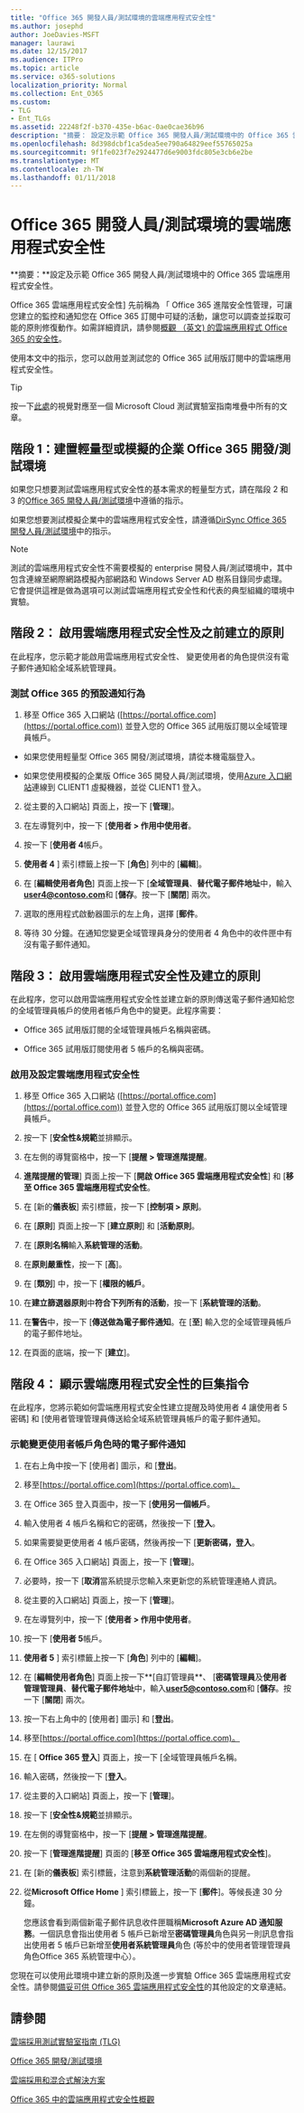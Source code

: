 ```yaml
---
title: "Office 365 開發人員/測試環境的雲端應用程式安全性"
ms.author: josephd
author: JoeDavies-MSFT
manager: laurawi
ms.date: 12/15/2017
ms.audience: ITPro
ms.topic: article
ms.service: o365-solutions
localization_priority: Normal
ms.collection: Ent_O365
ms.custom:
- TLG
- Ent_TLGs
ms.assetid: 22248f2f-b370-435e-b6ac-0ae0cae36b96
description: "摘要： 設定及示範 Office 365 開發人員/測試環境中的 Office 365 雲端應用程式安全性。"
ms.openlocfilehash: 8d398dcbf1ca5dea5ee790a64829eef55765025a
ms.sourcegitcommit: 9f1fe023f7e2924477d6e9003fdc805e3cb6e2be
ms.translationtype: MT
ms.contentlocale: zh-TW
ms.lasthandoff: 01/11/2018
---
```

# <a name="cloud-app-security-for-your-office-365-devtest-environment"></a>Office 365 開發人員/測試環境的雲端應用程式安全性

 **摘要：**設定及示範 Office 365 開發人員/測試環境中的 Office 365 雲端應用程式安全性。
  
Office 365 雲端應用程式安全性] 先前稱為 「 Office 365 進階安全性管理，可讓您建立的監控和通知您在 Office 365 訂閱中可疑的活動，讓您可以調查並採取可能的原則修復動作。如需詳細資訊，請參閱[概觀 （英文) 的雲端應用程式 Office 365 的安全性](https://support.office.com/article/Overview-of-Advanced-Security-Management-in-Office-365-81f0ee9a-9645-45ab-ba56-de9cbccab475)。
  
使用本文中的指示，您可以啟用並測試您的 Office 365 試用版訂閱中的雲端應用程式安全性。
  
> [!TIP]
> 按一下[此處](http://aka.ms/catlgstack)的視覺對應至一個 Microsoft Cloud 測試實驗室指南堆疊中所有的文章。
  
## <a name="phase-1-build-out-your-lightweight-or-simulated-enterprise-office-365-devtest-environment"></a>階段 1：建置輕量型或模擬的企業 Office 365 開發/測試環境

如果您只想要測試雲端應用程式安全性的基本需求的輕量型方式，請在階段 2 和 3 的[Office 365 開發人員/測試環境](office-365-dev-test-environment.md)中遵循的指示。
  
如果您想要測試模擬企業中的雲端應用程式安全性，請遵循[DirSync Office 365 開發人員/測試環境](dirsync-for-your-office-365-dev-test-environment.md)中的指示。
  
> [!NOTE]
> 測試的雲端應用程式安全性不需要模擬的 enterprise 開發人員/測試環境中，其中包含連線至網際網路模擬內部網路和 Windows Server AD 樹系目錄同步處理。它會提供這裡是做為選項可以測試雲端應用程式安全性和代表的典型組織的環境中實驗。 
  
## <a name="phase-2-before-enabling-cloud-app-security-and-creating-a-policy"></a>階段 2： 啟用雲端應用程式安全性及之前建立的原則

在此程序，您示範才能啟用雲端應用程式安全性、 變更使用者的角色提供沒有電子郵件通知給全域系統管理員。
  
### <a name="test-the-default-notification-behavior-of-office-365"></a>測試 Office 365 的預設通知行為

1. 移至 Office 365 入口網站 ([https://portal.office.com](https://portal.office.com)) 並登入您的 Office 365 試用版訂閱以全域管理員帳戶。
    
  - 如果您使用輕量型 Office 365 開發/測試環境，請從本機電腦登入。
    
  - 如果您使用模擬的企業版 Office 365 開發人員/測試環境，使用[Azure 入口網站](https://portal.azure.com)連線到 CLIENT1 虛擬機器，並從 CLIENT1 登入。
    
2. 從主要的入口網站] 頁面上，按一下 [**管理**]。
    
3. 在左導覽列中，按一下 [**使用者 > 作用中使用者**。
    
4. 按一下 [**使用者 4**帳戶。
    
5. **使用者 4** ] 索引標籤上按一下 [**角色**] 列中的 [**編輯**]。
    
6. 在 [**編輯使用者角色**] 頁面上按一下 [**全域管理員**、**替代電子郵件地址**中，輸入**user4@contoso.com**和 [**儲存**。按一下 [**關閉**] 兩次。
    
7. 選取的應用程式啟動器圖示的左上角，選擇 [**郵件**。
    
8. 等待 30 分鐘。在通知您變更全域管理員身分的使用者 4 角色中的收件匣中有沒有電子郵件通知。
    
## <a name="phase-3-enable-cloud-app-security-and-create-a-policy"></a>階段 3： 啟用雲端應用程式安全性及建立的原則

在此程序，您可以啟用雲端應用程式安全性並建立新的原則傳送電子郵件通知給您的全域管理員帳戶的使用者帳戶角色中的變更。此程序需要：
  
- Office 365 試用版訂閱的全域管理員帳戶名稱與密碼。
    
- Office 365 試用版訂閱使用者 5 帳戶的名稱與密碼。
    
### <a name="enable-and-configure-cloud-app-security"></a>啟用及設定雲端應用程式安全性

1. 移至 Office 365 入口網站 ([https://portal.office.com](https://portal.office.com)) 並登入您的 Office 365 試用版訂閱以全域管理員帳戶。
    
2. 按一下 [**安全性&amp;規範**並排顯示。
    
3. 在左側的導覽窗格中，按一下 [**提醒 > 管理進階提醒**。
    
4. **進階提醒的管理**] 頁面上按一下 [**開啟 Office 365 雲端應用程式安全性**] 和 [**移至 Office 365 雲端應用程式安全性**。
    
5. 在 [新的**儀表板**] 索引標籤，按一下 [**控制項 > 原則**。
    
6. 在 [**原則**] 頁面上按一下 [**建立原則**] 和 [**活動原則**。
    
7. 在 [**原則名稱**輸入**系統管理的活動**。
    
8. 在**原則嚴重性**，按一下 [**高**]。
    
9. 在 [**類別**] 中，按一下 [**權限的帳戶**。
    
10. 在**建立篩選器原則**中**符合下列所有的活動**，按一下 [**系統管理的活動**。
    
11. 在**警告**中，按一下 [**傳送做為電子郵件通知**。在 [**至**] 輸入您的全域管理員帳戶的電子郵件地址。
    
12. 在頁面的底端，按一下 [**建立**]。
    
## <a name="phase-4-show-cloud-app-security-in-action"></a>階段 4： 顯示雲端應用程式安全性的巨集指令

在此程序，您將示範如何雲端應用程式安全性建立提醒及時使用者 4 讓使用者 5 密碼] 和 [使用者管理管理員傳送給全域系統管理員帳戶的電子郵件通知。
  
### <a name="demonstrate-email-notification-for-a-change-in-user-account-roles"></a>示範變更使用者帳戶角色時的電子郵件通知

1. 在右上角中按一下 [使用者] 圖示，和 [**登出**。
    
2. 移至[https://portal.office.com](https://portal.office.com)。
    
3. 在 Office 365 登入頁面中，按一下 [**使用另一個帳戶**。
    
4. 輸入使用者 4 帳戶名稱和它的密碼，然後按一下 [**登入**。
    
5. 如果需要變更使用者 4 帳戶密碼，然後再按一下 [**更新密碼，登入**。
    
6. 在 Office 365 入口網站] 頁面上，按一下 [**管理**]。
    
7. 必要時，按一下 [**取消**當系統提示您輸入來更新您的系統管理連絡人資訊。
    
8. 從主要的入口網站] 頁面上，按一下 [**管理**]。
    
9. 在左導覽列中，按一下 [**使用者 > 作用中使用者**。
    
10. 按一下 [**使用者 5**帳戶。
    
11. **使用者 5** ] 索引標籤上按一下 [**角色**] 列中的 [**編輯**]。
    
12. 在 [**編輯使用者角色**] 頁面上按一下**[自訂管理員**、 [**密碼管理員**及**使用者管理管理員**、**替代電子郵件地址**中，輸入**user5@contoso.com**和 [**儲存**。按一下 [**關閉**] 兩次。
    
13. 按一下右上角中的 [使用者] 圖示] 和 [**登出**。 
    
14. 移至[https://portal.office.com](https://portal.office.com)。
    
15. 在 [ **Office 365 登入**] 頁面上，按一下 [全域管理員帳戶名稱。
    
16. 輸入密碼，然後按一下 [**登入**。
    
17. 從主要的入口網站] 頁面上，按一下 [**管理**]。
    
18. 按一下 [**安全性&amp;規範**並排顯示。
    
19. 在左側的導覽窗格中，按一下 [**提醒 > 管理進階提醒**。
    
20. 按一下 [**管理進階提醒**] 頁面的 [**移至 Office 365 雲端應用程式安全性**]。
    
21. 在 [新的**儀表板**] 索引標籤，注意到**系統管理活動**的兩個新的提醒。
    
22. 從**Microsoft Office Home** ] 索引標籤上，按一下 [**郵件**]。等候長達 30 分鐘。 
    
    您應該會看到兩個新電子郵件訊息收件匣職稱**Microsoft Azure AD 通知服務**。一個訊息會指出使用者 5 帳戶已新增至**密碼管理員**角色與另一則訊息會指出使用者 5 帳戶已新增至**使用者系統管理員**角色 (等於中的使用者管理管理員角色Office 365 系統管理中心）。
    
您現在可以使用此環境中建立新的原則及進一步實驗 Office 365 雲端應用程式安全性。請參閱[備妥可供 Office 365 雲端應用程式安全性](https://support.office.com/article/Get-ready-for-Office-365-Cloud-App-Security-d9ee4d67-f2b3-42b4-9c9e-c4529904990a)的其他設定的文章連結。
  
## <a name="see-also"></a>請參閱

[雲端採用測試實驗室指南 (TLG)](cloud-adoption-test-lab-guides-tlgs.md)
  
[Office 365 開發/測試環境](office-365-dev-test-environment.md)
  
[雲端採用和混合式解決方案](cloud-adoption-and-hybrid-solutions.md)

[Office 365 中的雲端應用程式安全性概觀](https://support.office.com/article/Overview-of-Advanced-Security-Management-in-Office-365-81f0ee9a-9645-45ab-ba56-de9cbccab475)


